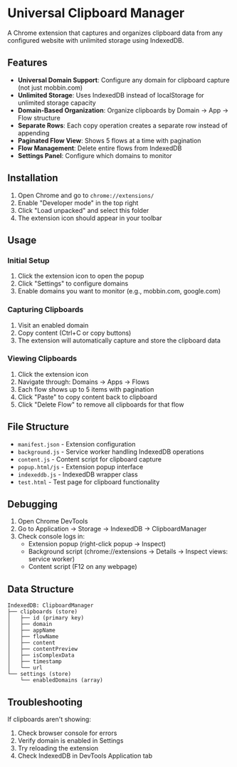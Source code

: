 # Universal Clipboard Manager

A Chrome extension that captures and organizes clipboard data from any configured website with unlimited storage using IndexedDB.

## Features

- **Universal Domain Support**: Configure any domain for clipboard capture (not just mobbin.com)
- **Unlimited Storage**: Uses IndexedDB instead of localStorage for unlimited storage capacity
- **Domain-Based Organization**: Organize clipboards by Domain → App → Flow structure
- **Separate Rows**: Each copy operation creates a separate row instead of appending
- **Paginated Flow View**: Shows 5 flows at a time with pagination
- **Flow Management**: Delete entire flows from IndexedDB
- **Settings Panel**: Configure which domains to monitor

## Installation

1. Open Chrome and go to `chrome://extensions/`
2. Enable "Developer mode" in the top right
3. Click "Load unpacked" and select this folder
4. The extension icon should appear in your toolbar

## Usage

### Initial Setup
1. Click the extension icon to open the popup
2. Click "Settings" to configure domains
3. Enable domains you want to monitor (e.g., mobbin.com, google.com)

### Capturing Clipboards
1. Visit an enabled domain
2. Copy content (Ctrl+C or copy buttons)
3. The extension will automatically capture and store the clipboard data

### Viewing Clipboards
1. Click the extension icon
2. Navigate through: Domains → Apps → Flows
3. Each flow shows up to 5 items with pagination
4. Click "Paste" to copy content back to clipboard
5. Click "Delete Flow" to remove all clipboards for that flow

## File Structure

- `manifest.json` - Extension configuration
- `background.js` - Service worker handling IndexedDB operations
- `content.js` - Content script for clipboard capture
- `popup.html/js` - Extension popup interface
- `indexeddb.js` - IndexedDB wrapper class
- `test.html` - Test page for clipboard functionality

## Debugging

1. Open Chrome DevTools
2. Go to Application → Storage → IndexedDB → ClipboardManager
3. Check console logs in:
   - Extension popup (right-click popup → Inspect)
   - Background script (chrome://extensions → Details → Inspect views: service worker)
   - Content script (F12 on any webpage)

## Data Structure

```
IndexedDB: ClipboardManager
├── clipboards (store)
│   ├── id (primary key)
│   ├── domain
│   ├── appName  
│   ├── flowName
│   ├── content
│   ├── contentPreview
│   ├── isComplexData
│   ├── timestamp
│   └── url
└── settings (store)
    └── enabledDomains (array)
```

## Troubleshooting

If clipboards aren't showing:
1. Check browser console for errors
2. Verify domain is enabled in Settings
3. Try reloading the extension
4. Check IndexedDB in DevTools Application tab